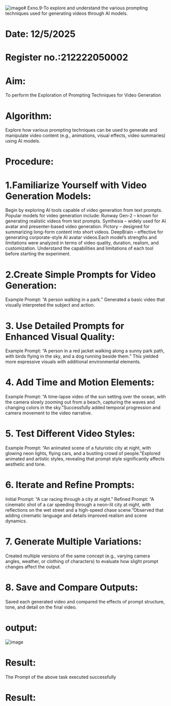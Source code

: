 ![image](https://github.com/user-attachments/assets/6941cf6b-bdcd-4605-b005-a4205b386b8b)# Exno.9-To explore and understand the various prompting techniques used for generating videos through AI models. 

# Date: 12/5/2025
# Register no.:212222050002
# Aim: 
To perform the Exploration of Prompting Techniques for Video Generation
# Algorithm: 
Explore how various prompting techniques can be used to generate and manipulate video content (e.g., animations, visual effects, video summaries) using AI models.
# Procedure:
# 1.Familiarize Yourself with Video Generation Models:
Begin by exploring AI tools capable of video generation from text prompts. Popular models for video generation include: Runway Gen-2 – known for generating realistic videos from text prompts. Synthesia – widely used for AI avatar and presenter-based video generation. Pictory – designed for summarizing long-form content into short videos. DeepBrain – effective for generating corporate-style AI avatar videos.Each model’s strengths and limitations were analyzed in terms of video quality, duration, realism, and customization. Understand the capabilities and limitations of each tool before starting the experiment.
# 2.Create Simple Prompts for Video Generation:
Example Prompt: “A person walking in a park.” Generated a basic video that visually interpreted the subject and action.

# 3. Use Detailed Prompts for Enhanced Visual Quality:
Example Prompt: “A person in a red jacket walking along a sunny park path, with birds flying in the sky, and a dog running beside them.” This yielded more expressive visuals with additional environmental elements.

# 4. Add Time and Motion Elements:
Example Prompt: “A time-lapse video of the sun setting over the ocean, with the camera slowly zooming out from a beach, capturing the waves and changing colors in the sky.”Successfully added temporal progression and camera movement to the video narrative.

# 5. Test Different Video Styles:
Example Prompt: “An animated scene of a futuristic city at night, with glowing neon lights, flying cars, and a bustling crowd of people.”Explored animated and artistic styles, revealing that prompt style significantly affects aesthetic and tone.

# 6. Iterate and Refine Prompts:
Initial Prompt: “A car racing through a city at night.” Refined Prompt: “A cinematic shot of a car speeding through a neon-lit city at night, with reflections on the wet street and a high-speed chase scene.”Observed that adding cinematic language and details improved realism and scene dynamics.

# 7. Generate Multiple Variations:
Created multiple versions of the same concept (e.g., varying camera angles, weather, or clothing of characters) to evaluate how slight prompt changes affect the output.

# 8. Save and Compare Outputs:
Saved each generated video and compared the effects of prompt structure, tone, and detail on the final video.

# output:
![image](https://github.com/user-attachments/assets/3dcb4c60-daee-4442-bc37-a4ceec0a71ee)

# Result:
The Prompt of the above task executed successfully


# Result:

